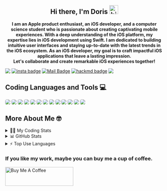 <h2 align="center">
  <strong>
    Hi there, I'm Doris
    <img src="https://user-images.githubusercontent.com/1303154/88677602-1635ba80-d120-11ea-84d8-d263ba5fc3c0.gif" width="28px" height="28px" alt="hi">
  </strong>
</h2>

<p align="center">
  <strong>
    I am an Apple product enthusiast, an iOS developer, and a computer science student who is passionate about creating captivating mobile experiences. With a deep understanding of the iOS platform, my expertise lies in iOS development using Swift. I am dedicated to building intuitive user interfaces and staying up-to-date with the latest trends in the iOS ecosystem. As an iOS developer, my goal is to craft impactful iOS applications that leave a lasting impression. <br>Let's collaborate and create remarkable iOS experiences together!
  </strong>
</p>

<div style="display: flex; align-items: center;">
  <img src="https://komarev.com/ghpvc/?username=Doris-WenZiYing">
  <span style="margin-right: 4px;"></span>
  <a href="https://www.instagram.com/dolores_dione/" target="_blank">
  <img src="https://img.shields.io/badge/%20-dolores__dione-e84393?style=flat&labelColor=e84393&logo=instagram&logoColor=white" alt="insta badge">
  </a>
  <span style="margin-right: 4px;"></span>
  <a href="mailto:doris070714@gmail.com">
    <img src="https://img.shields.io/badge/%20-doris070714-c0392b?style=flat&labelColor=c0392b&logo=gmail&logoColor=white" alt="Mail Badge">
  </a>
  <span style="margin-right: 4px;"></span>
  <a href="https://hackmd.io/@rizzyD" target="_blank">
    <img src="https://img.shields.io/badge/%20-%40rizzy__D-%23555d6b?style=flat&logo=mdbook&logoColor=white" alt="hackmd badge">
  </a>
  <span style="margin-right: 4px;"></span>
  <a href="https://open.spotify.com/user/doris070714?si=23bc7f20a2c24c8f">
    <img src="https://img.shields.io/badge/Doritos👽-1DB954.svg?style=flat&logo=Spotify&logoColor=white">
  </a>
</div>

<div style="margin-bottom: 16px;"> <!-- Increase the margin-bottom value to create a bigger margin -->
  <h2 align="left">
    <strong>
      Coding Languages and Tools 💻
    </strong>
  </h2>
  <div style="display: inline-block; border-radius: 4px; overflow: hidden;">
    <img src="https://img.shields.io/badge/Swift-F05138.svg?style=for-the-badge&logo=Swift&logoColor=white" style="border-radius: 4px;">
    <img src="https://img.shields.io/badge/UIkit-2396F3.svg?style=for-the-badge&logo=UIkit&logoColor=white" style="border-radius: 4px;">
    <img src="https://img.shields.io/badge/Python-3776AB.svg?style=for-the-badge&logo=Python&logoColor=white" style="border-radius: 4px;">
    <img src="https://img.shields.io/badge/JavaScript-F7DF1E.svg?style=for-the-badge&logo=JavaScript&logoColor=black" style="border-radius: 4px;">
    <img src="https://img.shields.io/badge/Firebase-FFCA28.svg?style=for-the-badge&logo=Firebase&logoColor=black" style="border-radius: 4px;">
    <img src="https://img.shields.io/badge/HTML5-E34F26.svg?style=for-the-badge&logo=HTML5&logoColor=white" style="border-radius: 4px;">
    <img src="https://img.shields.io/badge/CSS3-1572B6.svg?style=for-the-badge&logo=CSS3&logoColor=white" style="border-radius: 4px;">
    <img src="https://img.shields.io/badge/Vue.js-4FC08D.svg?style=for-the-badge&logo=vuedotjs&logoColor=white" style="border-radius: 4px;">
    <img src="https://img.shields.io/badge/C-A8B9CC.svg?style=for-the-badge&logo=C&logoColor=black" style="border-radius: 4px;">
    <img src="https://img.shields.io/badge/TensorFlow-FF6F00.svg?style=for-the-badge&logo=TensorFlow&logoColor=white" style="border-radius: 4px;">
    <img src="https://img.shields.io/badge/YOLO-00FFFF.svg?style=for-the-badge&logo=YOLO&logoColor=black" style="border-radius: 4px;">
    <img src="https://img.shields.io/badge/YAML-CB171E.svg?style=for-the-badge&logo=YAML&logoColor=white" style="border-radius: 4px;">
    <img src="https://img.shields.io/badge/Flutter-02569B.svg?style=for-the-badge&logo=Flutter&logoColor=white" style="border-radius: 4px;">
  </div>
</div>

<h2 align="left">
  <strong>
    More About Me 🤓</br>
  </strong>
</h2>

<details>
<summary> 👩‍💻 My Coding Stats</summary></br>

<!--START_SECTION:waka-->
![Code Time](http://img.shields.io/badge/Code%20Time-6%20hrs%2037%20mins-blue)

**🐱 My GitHub Data** 

> 📦 77.0 kB Used in GitHub's Storage 
 > 
> 🏆 70 Contributions in the Year 2023
 > 
> 🚫 Not Opted to Hire
 > 
> 📜 5 Public Repositories 
 > 
> 🔑 3 Private Repositories 
 > 
**I'm an Early 🐤** 

```text
🌞 Morning                48 commits          ██░░░░░░░░░░░░░░░░░░░░░░░   09.25 % 
🌆 Daytime                378 commits         ██████████████████░░░░░░░   72.83 % 
🌃 Evening                73 commits          ████░░░░░░░░░░░░░░░░░░░░░   14.07 % 
🌙 Night                  20 commits          █░░░░░░░░░░░░░░░░░░░░░░░░   03.85 % 
```
📅 **I'm Most Productive on Wednesday** 

```text
Monday                   124 commits         ██████░░░░░░░░░░░░░░░░░░░   23.89 % 
Tuesday                  37 commits          ██░░░░░░░░░░░░░░░░░░░░░░░   07.13 % 
Wednesday                154 commits         ███████░░░░░░░░░░░░░░░░░░   29.67 % 
Thursday                 5 commits           ░░░░░░░░░░░░░░░░░░░░░░░░░   00.96 % 
Friday                   51 commits          ██░░░░░░░░░░░░░░░░░░░░░░░   09.83 % 
Saturday                 116 commits         ██████░░░░░░░░░░░░░░░░░░░   22.35 % 
Sunday                   32 commits          ██░░░░░░░░░░░░░░░░░░░░░░░   06.17 % 
```


📊 **This Week I Spent My Time On** 

```text
🕑︎ Time Zone: Asia/Taipei

💬 Programming Languages: 
Markdown                 6 hrs 33 mins       ██████████████████░░░░░░░   72.45 % 
YAML                     52 mins             ██░░░░░░░░░░░░░░░░░░░░░░░   09.63 % 
Python                   51 mins             ██░░░░░░░░░░░░░░░░░░░░░░░   09.51 % 
Text                     40 mins             ██░░░░░░░░░░░░░░░░░░░░░░░   07.48 % 
Git                      4 mins              ░░░░░░░░░░░░░░░░░░░░░░░░░   00.75 % 

🔥 Editors: 
VS Code                  9 hrs 2 mins        █████████████████████████   99.84 % 
Xcode                    0 secs              ░░░░░░░░░░░░░░░░░░░░░░░░░   00.16 % 

🐱‍💻 Projects: 
Doris-WenZiYing          4 hrs 15 mins       ████████████░░░░░░░░░░░░░   47.06 % 
Intro                    2 hrs 39 mins       ███████░░░░░░░░░░░░░░░░░░   29.43 % 
yolov5                   53 mins             ██░░░░░░░░░░░░░░░░░░░░░░░   09.89 % 
yolov5-master            22 mins             █░░░░░░░░░░░░░░░░░░░░░░░░   04.18 % 
Model                    20 mins             █░░░░░░░░░░░░░░░░░░░░░░░░   03.75 % 

💻 Operating System: 
Mac                      9 hrs 3 mins        █████████████████████████   100.00 % 
```

**I Mostly Code in Swift** 

```text
Swift                    3 repos             █████████░░░░░░░░░░░░░░░░   37.50 % 
C                        2 repos             ██████░░░░░░░░░░░░░░░░░░░   25.00 % 
JavaScript               1 repo              ███░░░░░░░░░░░░░░░░░░░░░░   12.50 % 
HTML                     1 repo              ███░░░░░░░░░░░░░░░░░░░░░░   12.50 % 
Vue                      1 repo              ███░░░░░░░░░░░░░░░░░░░░░░   12.50 % 
```




 Last Updated on 09/06/2023 01:52:44 UTC
<!--END_SECTION:waka-->

</details>

<details>
<summary> 📊 GitHub Stats </summary>
<img src="https://github-readme-stats.vercel.app/api?username=Doris-WenZiYing&show_icons=true&hide_border=true&count_private=true&theme=dark" alt="Doris-WenZiYing"></br>
<img src="https://github-profile-trophy.vercel.app/?username=Doris-WenZiYing&theme=juicyfresh&no-frame=true&column=4&row=3" alt="Doris-WenZiYing"></br>
<img src="https://github-readme-streak-stats.herokuapp.com/?user=Doris-WenZiYing&theme=dark&hide_border=true" alt="Doris-WenZiYing">
</details>

<details>
<summary> ⚡️ Top Use Languages </summary>
<img src="https://github-readme-stats.vercel.app/api/top-langs?username=Doris-WenZiYing&show_icons=true&locale=en&layout=compact&theme=dark&hide_border=true" alt="Doris-WenZiYing">
</details>

<p>
  <h3 style="font-weight:bold">If you like my work, maybe you can buy me a cup of coffee.</br></h3>
  <a href="https://www.buymeacoffee.com/rizzyD" target="_blank">
    <img
      src="https://cdn.buymeacoffee.com/buttons/v2/default-yellow.png"
      alt="Buy Me A Coffee"
      style="height: 60px !important;width: 217px !important;"
    />
  </a>
</p>
